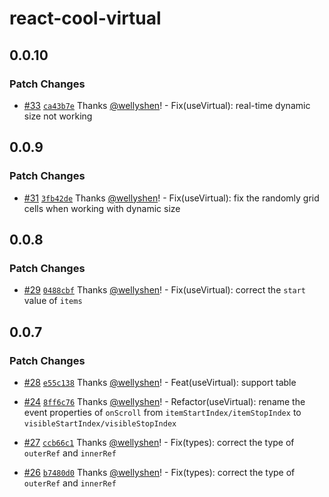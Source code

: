 # react-cool-virtual

## 0.0.10

### Patch Changes

- [#33](https://github.com/wellyshen/react-cool-virtual/pull/33) [`ca43b7e`](https://github.com/wellyshen/react-cool-virtual/commit/ca43b7ef1448786bbb9c12b94a40c455bf92eb65) Thanks [@wellyshen](https://github.com/wellyshen)! - Fix(useVirtual): real-time dynamic size not working

## 0.0.9

### Patch Changes

- [#31](https://github.com/wellyshen/react-cool-virtual/pull/31) [`3fb42de`](https://github.com/wellyshen/react-cool-virtual/commit/3fb42de49f02005559b4979e82436bf366936cf3) Thanks [@wellyshen](https://github.com/wellyshen)! - Fix(useVirtual): fix the randomly grid cells when working with dynamic size

## 0.0.8

### Patch Changes

- [#29](https://github.com/wellyshen/react-cool-virtual/pull/29) [`0488cbf`](https://github.com/wellyshen/react-cool-virtual/commit/0488cbfe1223ca6979246a8bc47615fa249050ae) Thanks [@wellyshen](https://github.com/wellyshen)! - Fix(useVirtual): correct the `start` value of `items`

## 0.0.7

### Patch Changes

- [#28](https://github.com/wellyshen/react-cool-virtual/pull/28) [`e55c138`](https://github.com/wellyshen/react-cool-virtual/commit/e55c138be22f67a73c1f76b59217417c5bc13f47) Thanks [@wellyshen](https://github.com/wellyshen)! - Feat(useVirtual): support table

* [#24](https://github.com/wellyshen/react-cool-virtual/pull/24) [`8ff6c76`](https://github.com/wellyshen/react-cool-virtual/commit/8ff6c7697b3e979c43ca8a1070c41afa1ad702d4) Thanks [@wellyshen](https://github.com/wellyshen)! - Refactor(useVirtual): rename the event properties of `onScroll` from `itemStartIndex/itemStopIndex` to `visibleStartIndex/visibleStopIndex`

- [#27](https://github.com/wellyshen/react-cool-virtual/pull/27) [`ccb66c1`](https://github.com/wellyshen/react-cool-virtual/commit/ccb66c13109b3aaf137cc851a4ecdef9f09f2740) Thanks [@wellyshen](https://github.com/wellyshen)! - Fix(types): correct the type of `outerRef` and `innerRef`

* [#26](https://github.com/wellyshen/react-cool-virtual/pull/26) [`b7480d0`](https://github.com/wellyshen/react-cool-virtual/commit/b7480d0c63fee707f2b3ce468716d45bd3fa27de) Thanks [@wellyshen](https://github.com/wellyshen)! - Fix(types): correct the type of `outerRef` and `innerRef`

